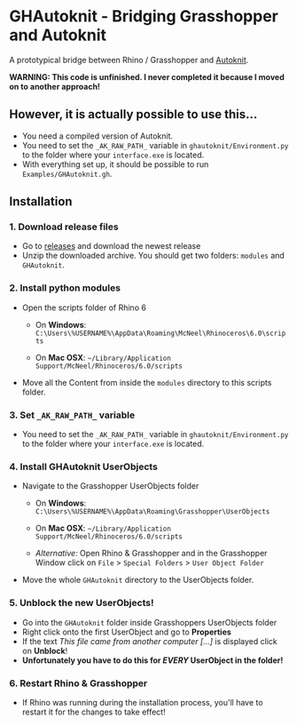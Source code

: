 # GHAutoknit - Bridging Grasshopper and Autoknit

A prototypical bridge between Rhino / Grasshopper and [Autoknit](https://github.com/textiles-lab/autoknit).

**WARNING: This code is unfinished. I never completed it because I moved on to another approach!**

## However, it is actually possible to use this...
- You need a compiled version of Autoknit.
- You need to set the ``_AK_RAW_PATH_`` variable in ``ghautoknit/Environment.py`` to the folder where your ``interface.exe`` is located.
- With everything set up, it should be possible to run ``Examples/GHAutoknit.gh``.

## Installation

### 1. Download release files

- Go to [releases](https://github.com/fstwn/ghautoknit/releases) and download the newest release
- Unzip the downloaded archive. You should get two folders: `modules` and `GHAutoknit`.

### 2. Install python modules

- Open the scripts folder of Rhino 6
  - On **Windows**:
  `C:\Users\%USERNAME%\AppData\Roaming\McNeel\Rhinoceros\6.0\scripts`

  - On **Mac OSX**:
  `~/Library/Application Support/McNeel/Rhinoceros/6.0/scripts`
- Move all the Content from inside the `modules` directory to this scripts folder.

### 3. Set ``_AK_RAW_PATH_`` variable

- You need to set the ``_AK_RAW_PATH_`` variable in ``ghautoknit/Environment.py`` to the folder where your ``interface.exe`` is located.

### 4. Install GHAutoknit UserObjects

- Navigate to the Grasshopper UserObjects folder
  - On **Windows**:
  `C:\Users\%USERNAME%\AppData\Roaming\Grasshopper\UserObjects`

  - On **Mac OSX**:
  `~/Library/Application Support/McNeel/Rhinoceros/6.0/scripts`

  - *Alternative:* Open Rhino & Grasshopper and in the Grasshopper Window click on
  `File` > `Special Folders` > `User Object Folder`

- Move the whole `GHAutoknit` directory to the UserObjects folder.

### 5. Unblock the new UserObjects!

- Go into the `GHAutoknit` folder inside Grasshoppers UserObjects folder
- Right click onto the first UserObject and go to **Properties**
- If the text *This file came from another computer [...]* is displayed click on **Unblock**!
- **Unfortunately you have to do this for _EVERY_ UserObject in the folder!**

### 6. Restart Rhino & Grasshopper

- If Rhino was running during the installation process, you'll have to restart it for the changes to take effect!
